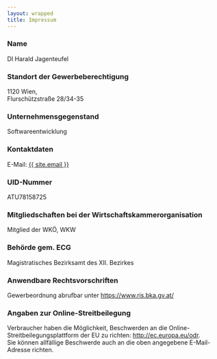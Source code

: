 ```yaml
---
layout: wrapped
title: Impressum
---
```


<h3>Name</h3>
DI Harald Jagenteufel

<h3>Standort der Gewerbeberechtigung</h3>
1120 Wien,<br>
Flurschützstraße 28/34-35

<h3>Unternehmensgegenstand</h3>
Softwareentwicklung

<h3>Kontaktdaten</h3>
E-Mail: <a class="u-email" href="mailto:{{ site.email }}">{{ site.email }}</a>

<h3>UID-Nummer</h3>
ATU78158725

<h3>Mitgliedschaften bei der Wirtschaftskammerorganisation</h3>
Mitglied der WKÖ, WKW

<h3>Behörde gem. ECG</h3>
Magistratisches Bezirksamt des XII. Bezirkes

<h3>Anwendbare Rechtsvorschriften</h3>
Gewerbeordnung abrufbar unter <a href="https://www.ris.bka.gv.at/" target="_BLANK">https://www.ris.bka.gv.at/</a>

<h3>Angaben zur Online-Streitbeilegung</h3>
Verbraucher haben die Möglichkeit, Beschwerden an die Online-Streitbeilegungsplattform der EU zu richten: <a href="http://ec.europa.eu/odr" target="_BLANK">http://ec.europa.eu/odr</a>. <br>
Sie können allfällige Beschwerde auch an die oben angegebene E-Mail-Adresse richten.

